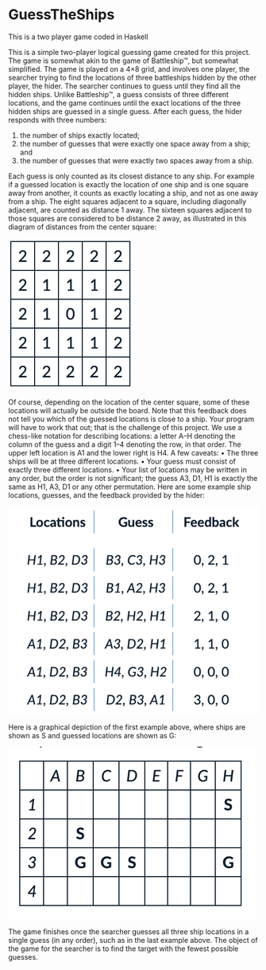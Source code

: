 # GuessTheShips
This is a two player game coded in Haskell

This is a simple two-player logical guessing game created for this project. 
The game is somewhat akin to the game of Battleship™, but somewhat simplified. The game is played on a 4×8 grid, and involves one player, the searcher trying to find the locations of three battleships hidden by the other player, the hider. The searcher continues to guess until they find all the hidden ships. Unlike Battleship™, a guess consists of three different locations, and the game continues until the exact locations of the three hidden ships are guessed in a single guess. After each guess, the hider responds with three numbers:
1.	the number of ships exactly located;
2.	the number of guesses that were exactly one space away from a ship; and
3.	the number of guesses that were exactly two spaces away from a ship.

Each guess is only counted as its closest distance to any ship. For example if a guessed location is exactly the location of one ship and is one square away from another, it counts as exactly locating a ship, and not as one away from a ship. The eight squares adjacent to a square, including diagonally adjacent, are counted as distance 1 away. The sixteen squares adjacent to those squares are considered to be distance 2 away, as illustrated in this diagram of distances from the center square:

![](feedback_distance.png)

Of course, depending on the location of the center square, some of these locations will actually be outside the board.
Note that this feedback does not tell you which of the guessed locations is close to a ship. Your program will have to work that out; that is the challenge of this project.
We use a chess-like notation for describing locations: a letter A–H denoting the column of the guess and a digit 1–4 denoting the row, in that order. The upper left location is A1 and the lower right is H4.
A few caveats:
•	The three ships will be at three different locations.
•	Your guess must consist of exactly three different locations.
•	Your list of locations may be written in any order, but the order is not significant; the guess A3, D1, H1 is exactly the same as H1, A3, D1 or any other permutation.
Here are some example ship locations, guesses, and the feedback provided by the hider:
           
![](feedback_loop.png)

Here is a graphical depiction of the first example above, where ships are shown as S and guessed locations are shown as G:

![](game_grid.png)

The game finishes once the searcher guesses all three ship locations in a single guess (in any order), such as in the last example above. The object of the game for the searcher is to find the target with the fewest possible guesses.

